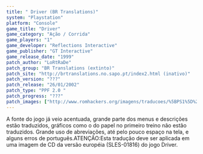```yaml
---
title: " Driver (BR Translations)"
system: "Playstation"
platform: "Console"
game_title: "Driver"
game_category: "Ação / Corrida"
game_players: "1"
game_developer: "Reflections Interactive"
game_publisher: "GT Interactive"
game_release_date: "1999"
patch_author: "LoRtRaDe"
patch_group: "BR Translations (extinto)"
patch_site: "http://brtranslations.no.sapo.pt/index2.html (inativo)"
patch_version: "???"
patch_release: "26/01/2002"
patch_type: "PPF 2.0 "
patch_progress: "???"
patch_images: ["http://www.romhackers.org/imagens/traducoes/%5BPS1%5D%20Driver%20-%20BR%20Translations%20-%201.jpg","http://www.romhackers.org/imagens/traducoes/%5BPS1%5D%20Driver%20-%20BR%20Translations%20-%202.jpg","http://www.romhackers.org/imagens/traducoes/%5BPS1%5D%20Driver%20-%20BR%20Translations%20-%203.jpg"]
---
```

A fonte do jogo já veio acentuada, grande parte dos menus e descrições estão traduzidos, gráficos como o do papel no primeiro treino não estão traduzidos. Grande uso de abreviações, até pelo pouco espaço na tela, e alguns erros de português.ATENÇÃO:Esta tradução deve ser aplicada em uma imagem de CD da versão européia (SLES-01816) do jogo Driver.